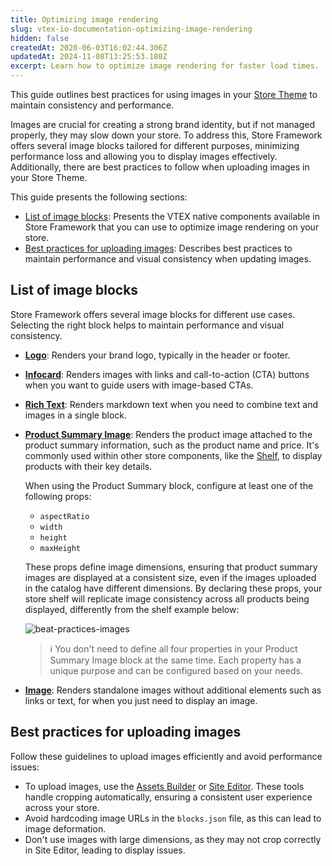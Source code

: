 ```yaml
---
title: Optimizing image rendering
slug: vtex-io-documentation-optimizing-image-rendering
hidden: false
createdAt: 2020-06-03T16:02:44.306Z
updatedAt: 2024-11-08T13:25:53.180Z
excerpt: Learn how to optimize image rendering for faster load times.
---
```


This guide outlines best practices for using images in your [Store Theme](https://developers.vtex.com/docs/guides/vtex-io-documentation-store-theme) to maintain consistency and performance.

Images are crucial for creating a strong brand identity, but if not managed properly, they may slow down your store. To address this, Store Framework offers several image blocks tailored for different purposes, minimizing performance loss and allowing you to display images effectively. Additionally, there are best practices to follow when uploading images in your Store Theme.

This guide presents the following sections:

- [List of image blocks](#list-of-image-blocks): Presents the VTEX native components available in Store Framework that you can use to optimize image rendering on your store.
- [Best practices for uploading images](#best-practices-for-uploading-images): Describes best practices to maintain performance and visual consistency when updating images.

## List of image blocks

Store Framework offers several image blocks for different use cases. Selecting the right block helps to maintain performance and visual consistency.

- [**Logo**](https://developers.vtex.com/docs/apps/vtex.store-components/logo): Renders your brand logo, typically in the header or footer.

- [**Infocard**](https://developers.vtex.com/docs/apps/vtex.store-components/infocard): Renders images with links and call-to-action (CTA) buttons when you want to guide users with image-based CTAs.

- [**Rich Text**](https://developers.vtex.com/docs/apps/vtex.rich-text): Renders markdown text when you need to combine text and images in a single block.

- [**Product Summary Image**](https://developers.vtex.com/docs/apps/vtex.product-summary/productsummaryimage): Renders the product image attached to the product summary information, such as the product name and price. It's commonly used within other store components, like the [Shelf](https://developers.vtex.com/docs/apps/vtex.shelf), to display products with their key details.

  When using the Product Summary block, configure at least one of the following props:

  - `aspectRatio`
  - `width`
  - `height`
  - `maxHeight`

  These props define image dimensions, ensuring that product summary images are displayed at a consistent size, even if the images uploaded in the catalog have different dimensions. By declaring these props, your store shelf will replicate image consistency across all products being displayed, differently from the shelf example below:

  ![beat-practices-images](https://cdn.jsdelivr.net/gh/vtexdocs/dev-portal-content@main/images/vtex-io-documentation-best-practices-for-rendering-images-0.png)

  > ℹ️ You don't need to define all four properties in your Product Summary Image block at the same time. Each property has a unique purpose and can be configured based on your needs.

- [**Image**](https://developers.vtex.com/docs/apps/vtex.store-components/image): Renders standalone images without additional elements such as links or text, for when you just need to display an image.

## Best practices for uploading images

Follow these guidelines to upload images efficiently and avoid performance issues:

- To upload images, use the [Assets Builder](https://developers.vtex.com/docs/guides/vtex-io-documentation-assets-builder) or [Site Editor](https://developers.vtex.com/docs/guides/working-with-site-editor). These tools handle cropping automatically, ensuring a consistent user experience across your store.
- Avoid hardcoding image URLs in the `blocks.json` file, as this can lead to image deformation.
- Don't use images with large dimensions, as they may not crop correctly in Site Editor, leading to display issues.
